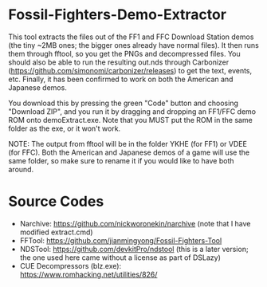 # Fossil-Fighters-Demo-Extractor

This tool extracts the files out of the FF1 and FFC Download Station demos (the tiny ~2MB ones; the bigger ones already have normal files).
It then runs them through fftool, so you get the PNGs and decompressed files. You should also be able to run the resulting out.nds through
Carbonizer (https://github.com/simonomi/carbonizer/releases) to get the text, events, etc. Finally, it has been confirmed
to work on both the American and Japanese demos.

You download this by pressing the green "Code" button and choosing "Download ZIP", and you run it by dragging and dropping an
FF1/FFC demo ROM onto demoExtract.exe. Note that you MUST put the ROM in the same folder as the exe, or it won't work.

NOTE: The output from fftool will be in the folder YKHE (for FF1) or VDEE (for FFC). Both the American and Japanese demos of a game will
use the same folder, so make sure to rename it if you would like to have both around.

# Source Codes
- Narchive: https://github.com/nickworonekin/narchive (note that I have modified extract.cmd)
- FFTool: https://github.com/jianmingyong/Fossil-Fighters-Tool
- NDSTool: https://github.com/devkitPro/ndstool (this is a later version; the one used here came without a license as part of DSLazy)
- CUE Decompressors (blz.exe): https://www.romhacking.net/utilities/826/
